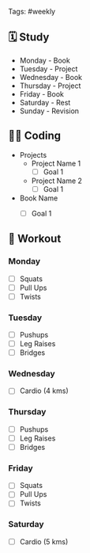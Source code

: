 Tags: #weekly

## 🗓️ Study 

- Monday - Book
- Tuesday - Project
- Wednesday - Book
- Thursday - Project
- Friday - Book
- Saturday - Rest
- Sunday - Revision 

## 🧑‍💻 Coding

- Projects
	- Project Name 1
		- [ ] Goal 1
	- Project Name 2
		- [ ] Goal 1
- Book Name
	- [ ] Goal 1
	

## 💪 Workout

###  Monday

- [ ] Squats
- [ ] Pull Ups
- [ ] Twists

### Tuesday 

- [ ] Pushups 
- [ ] Leg Raises
- [ ] Bridges

### Wednesday

- [ ] Cardio (4 kms) 

### Thursday 

- [ ] Pushups 
- [ ] Leg Raises
- [ ] Bridges

### Friday

- [ ] Squats
- [ ] Pull Ups
- [ ] Twists

### Saturday

- [ ] Cardio (5 kms)

